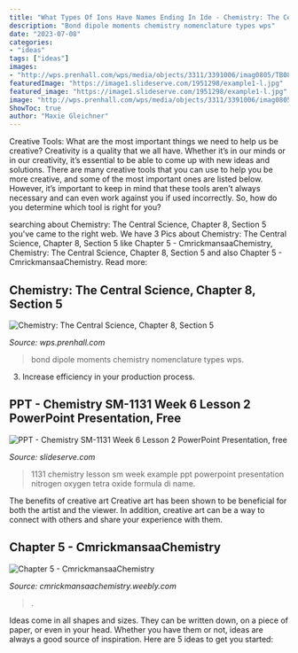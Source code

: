 ```yaml
---
title: "What Types Of Ions Have Names Ending In Ide - Chemistry: The Central Science, Chapter 8, Section 5"
description: "Bond dipole moments chemistry nomenclature types wps"
date: "2023-07-08"
categories:
- "ideas"
tags: ["ideas"]
images:
- "http://wps.prenhall.com/wps/media/objects/3311/3391006/imag0805/TB08_003.GIF"
featuredImage: "https://image1.slideserve.com/1951298/example1-l.jpg"
featured_image: "https://image1.slideserve.com/1951298/example1-l.jpg"
image: "http://wps.prenhall.com/wps/media/objects/3311/3391006/imag0805/TB08_003.GIF"
ShowToc: true
author: "Maxie Gleichner"
---
```



Creative Tools: What are the most important things we need to help us be creative?
Creativity is a quality that we all have. Whether it’s in our minds or in our creativity, it’s essential to be able to come up with new ideas and solutions. There are many creative tools that you can use to help you be more creative, and some of the most important ones are listed below. However, it’s important to keep in mind that these tools aren’t always necessary and can even work against you if used incorrectly. So, how do you determine which tool is right for you?

	

		
searching about Chemistry: The Central Science, Chapter 8, Section 5 you've came to the right web. We have 3 Pics about Chemistry: The Central Science, Chapter 8, Section 5 like Chapter 5 - CmrickmansaaChemistry, Chemistry: The Central Science, Chapter 8, Section 5 and also Chapter 5 - CmrickmansaaChemistry. Read more:
		
    
## Chemistry: The Central Science, Chapter 8, Section 5

<img loading=lazy src="http://wps.prenhall.com/wps/media/objects/3311/3391006/imag0805/TB08_003.GIF" onerror="this.onerror=null;this.src='https://tse4.mm.bing.net/th?id=OIP.2aUiSV-YbSh8Zr1kHC4cDwHaC4&amp;pid=15.1';" alt="Chemistry: The Central Science, Chapter 8, Section 5">

_Source: wps.prenhall.com_

>bond dipole moments chemistry nomenclature types wps. 

	

3. Increase efficiency in your production process.

    
## PPT - Chemistry SM-1131 Week 6 Lesson 2 PowerPoint Presentation, Free

<img loading=lazy src="https://image1.slideserve.com/1951298/example1-l.jpg" onerror="this.onerror=null;this.src='https://tse2.mm.bing.net/th?id=OIP.IcAVYXEKmG9_JTdbHiCu1gHaFj&amp;pid=15.1';" alt="PPT - Chemistry SM-1131 Week 6 Lesson 2 PowerPoint Presentation, free">

_Source: slideserve.com_

>1131 chemistry lesson sm week example ppt powerpoint presentation nitrogen oxygen tetra oxide formula di name. 

	

The benefits of creative art
Creative art has been shown to be beneficial for both the artist and the viewer. In addition, creative art can be a way to connect with others and share your experience with them.

    
## Chapter 5 - CmrickmansaaChemistry

<img loading=lazy src="http://cmrickmansaachemistry.weebly.com/uploads/2/2/9/4/22942802/6261153.png?650" onerror="this.onerror=null;this.src='https://tse4.mm.bing.net/th?id=OIP.kAuVaUHQpA99kJsFUDaDZAHaDE&amp;pid=15.1';" alt="Chapter 5 - CmrickmansaaChemistry">

_Source: cmrickmansaachemistry.weebly.com_

>. 

	

Ideas come in all shapes and sizes. They can be written down, on a piece of paper, or even in your head. Whether you have them or not, ideas are always a good source of inspiration. Here are 5 ideas to get you started: 


